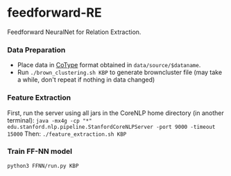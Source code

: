 # feedforward-RE
Feedforward NeuralNet for Relation Extraction.

### Data Preparation

- Place data in [CoType](https://github.com/shanzhenren/CoType) format obtained in `data/source/$dataname`.
- Run `./brown_clustering.sh KBP` to generate browncluster file (may take a while, don't repeat if nothing in data changed)

### Feature Extraction
First, run the server using all jars in the CoreNLP home directory (in another terminal):
``java -mx4g -cp "*" edu.stanford.nlp.pipeline.StanfordCoreNLPServer -port 9000 -timeout 15000``
Then:
``./feature_extraction.sh KBP``

### Train FF-NN model
``python3 FFNN/run.py KBP``

